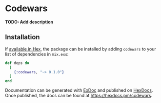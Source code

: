 # Codewars

**TODO: Add description**

## Installation

If [available in Hex](https://hex.pm/docs/publish), the package can be installed
by adding `codewars` to your list of dependencies in `mix.exs`:

```elixir
def deps do
  [
    {:codewars, "~> 0.1.0"}
  ]
end
```

Documentation can be generated with [ExDoc](https://github.com/elixir-lang/ex_doc)
and published on [HexDocs](https://hexdocs.pm). Once published, the docs can
be found at <https://hexdocs.pm/codewars>.

